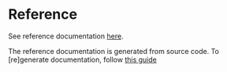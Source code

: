 # Reference

See reference documentation [here](./../api/authentication.md).

The reference documentation is generated from source code. To [re]generate documentation, follow [this guide](./../development/building#documentation)
